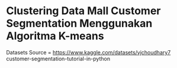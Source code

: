 # Clustering Data Mall Customer Segmentation Menggunakan Algoritma K-means

Datasets Source = https://www.kaggle.com/datasets/vjchoudhary7 customer-segmentation-tutorial-in-python

